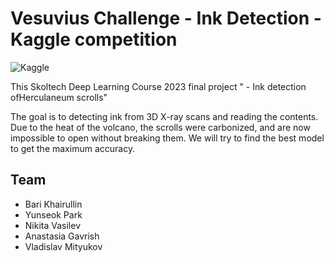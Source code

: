 #  Vesuvius Challenge - Ink Detection - Kaggle competition
![Kaggle](https://img.shields.io/badge/Kaggle-035a7d?style=for-the-badge&logo=kaggle&logoColor=white)

This Skoltech Deep Learning Course 2023 final project " - Ink detection ofHerculaneum scrolls"

The goal is to detecting ink from 3D X-ray scans and reading the contents.
Due to the heat of the volcano, the scrolls were carbonized, and are now impossible to open without breaking them.
We will try to find the best model to get the maximum accuracy.

## Team

+ Bari Khairullin
+ Yunseok Park
+ Nikita Vasilev
+ Anastasia Gavrish
+ Vladislav Mityukov
